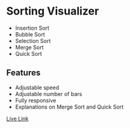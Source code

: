 # Sorting Visualizer
- Insertion Sort
- Bubble Sort
- Selection Sort
- Merge Sort
- Quick Sort

## Features
- Adjustable speed
- Adjustable number of bars
- Fully responsive
- Explanations on Merge Sort and Quick Sort

[Live Link](https://algo-visual-dr.netlify.app/)


